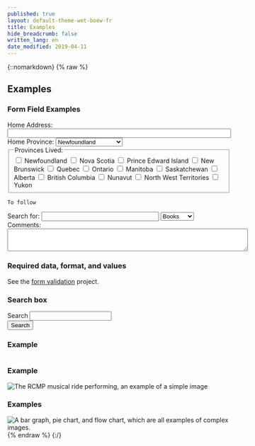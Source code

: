 ```yaml
---
published: true
layout: default-theme-wet-boew-fr
title: Examples
hide_breadcrumb: false
written_lang: en
date_modified: 2019-04-11
---
```

{::nomarkdown}
{% raw %}
<div class="wb-prettify all-pre">
	<div class="row">
		<div class="mrgn-lft-md mrgn-rght-md">
			<h2 class="page-header">Examples</h2>
			<h3>Form Field Examples</h3>
			<label for="homeaddress">Home Address:</label>
			<input type="text" name="homeaddress" id="homeaddress" size="60">
			<div class="mrgn-tp-lg">
				<label for="homeprovince">Home Province:</label>
				<select id="homeprovince" name="homeprovince" size="1">
					<option value="nl">Newfoundland</option>
					<option value="ns">Nova Scotia</option>
					<option value="pe">Prince Edward Island</option>
					<option value="nb">New Brunswick</option>
					<option value="qc">Quebec</option>
					<option value="on">Ontario</option>
					<option value="mb">Manitoba</option>
					<option value="sk">Saskatchewan</option>
					<option value="ab">Alberta</option>
					<option value="bc">British Columbia</option>
					<option value="nu">Nunavut</option>
					<option value="nt">North West Territories</option>
					<option value="yk">Yukon</option>
				</select>
			</div>
			<div class="mrgn-tp-lg">
				<fieldset>
					<legend>Provinces Lived:</legend>
					<label for="pl_n1">
						<input type="checkbox" name="livedprovince" id="pl_n1" value="pl_nl">
						Newfoundland</label>
					<label for="pl_ns">
						<input type="checkbox" name="livedprovince" id="pl_ns" value="pl_ns">
						Nova Scotia</label>
					<label for="pl_pe">
						<input type="checkbox" name="livedprovince" id="pl_pe" value="pl_pe">
						Prince Edward Island</label>
					<label for="pl_nb">
						<input type="checkbox" name="livedprovince" id="pl_nb" value="pl_nb">
						New Brunswick</label>
					<label for="pl_qc">
						<input type="checkbox" name="livedprovince" id="pl_qc" value="pl_qc">
						Quebec</label>
					<label for="pl_on">
						<input type="checkbox" name="livedprovince" id="pl_on" value="pl_on">
						Ontario</label>
					<label for="pl_mb">
						<input type="checkbox" name="livedprovince" id="pl_mb" value="pl_mb">
						Manitoba</label>
					<label for="pl_sk">
						<input type="checkbox" name="livedprovince" id="pl_sk" value="pl_sk">
						Saskatchewan</label>
					<label for="pl_ab">
						<input type="checkbox" name="livedprovince" id="pl_ab" value="pl_ab">
						Alberta</label>
					<label for="pl_bc">
						<input type="checkbox" name="livedprovince" id="pl_bc" value="pl_bc">
						British Columbia</label>
					<label for="pl_nu">
						<input type="checkbox" name="livedprovince" id="pl_nu" value="pl_nu">
						Nunavut</label>
					<label for="pl_nt">
						<input type="checkbox" name="livedprovince" id="pl_nt" value="pl_nt">
						North West Territories</label>
					<label for="pl_yk">
						<input type="checkbox" name="livedprovince" id="pl_yk" value="pl_yk">
						Yukon</label>
				</fieldset>
				<pre><code>To follow</code></pre>
			</div>
			<div class="mrgn-tp-lg">
				<label for="searchTerm">Search for:</label>
				<input id="searchTerm" type="text" size="30" value="" name="searchTerm">
				<select title="Search in" id="scope">
					<option value="books">Books</option>
					<option value="music">Music</option>
					<option value="software">Software</option>
				</select>
			</div>
			<div class="mrgn-tp-lg">
				<label for="comments">Comments:</label>
				<textarea name="comments" cols="65" rows="3" id="comments"></textarea>
			</div>
			<h3>Required data, format, and values</h3>
			<p>See the <a href="http://wet-boew.github.io/v4.0-ci/demos/formvalid/formvalid-en.html">form validation</a> project.</p>
			<h3>Search box</h3>
			<form class="form-inline" role="form">
				<div class="form-group">
					<label for="search" class="wb-invisible">Search</label>
					<input type="text" id="search" class="form-control">
				</div>
				<input type="submit" value="Search" class="btn btn-primary">
			</form>
			<div class="alert alert-info">
				<h3 class="mrgn-tp-0">Example</h3>
				<img src="http://wet-boew.github.io/wet-boew/demos/opt-cont/images/img-decor.gif" alt="">
			</div>
		</div>
		<div class="alert alert-info">
			<h3 class="mrgn-tp-0">Example</h3>
			<img src="http://wet-boew.github.io/wet-boew/demos/opt-cont/images/img-spl.jpg" alt="The RCMP musical ride performing, an example of a simple image">
		</div>
	</div>
	<div class="alert alert-info">
		<h3 class="mrgn-tp-0">Examples</h3>
		<img src="http://wet-boew.github.io/wet-boew/demos/opt-cont/images/img-cplx.jpg" alt="A bar graph, pie chart, and flow chart, which are all examples of complex images.">
	</div>
</div>
{% endraw %}
{:/}
